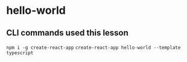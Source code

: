 # hello-world

## CLI commands used this lesson
`npm i -g create-react-app`
`create-react-app hello-world --template typescript`

